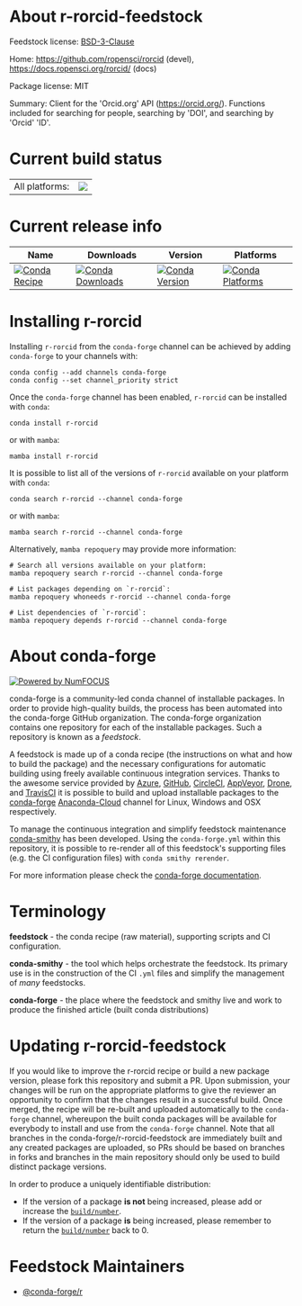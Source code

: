 About r-rorcid-feedstock
========================

Feedstock license: [BSD-3-Clause](https://github.com/conda-forge/r-rorcid-feedstock/blob/main/LICENSE.txt)

Home: https://github.com/ropensci/rorcid (devel), https://docs.ropensci.org/rorcid/ (docs)

Package license: MIT

Summary: Client for the 'Orcid.org' API (<https://orcid.org/>). Functions included for searching for people, searching by 'DOI', and searching by 'Orcid' 'ID'.

Current build status
====================


<table><tr><td>All platforms:</td>
    <td>
      <a href="https://dev.azure.com/conda-forge/feedstock-builds/_build/latest?definitionId=17904&branchName=main">
        <img src="https://dev.azure.com/conda-forge/feedstock-builds/_apis/build/status/r-rorcid-feedstock?branchName=main">
      </a>
    </td>
  </tr>
</table>

Current release info
====================

| Name | Downloads | Version | Platforms |
| --- | --- | --- | --- |
| [![Conda Recipe](https://img.shields.io/badge/recipe-r--rorcid-green.svg)](https://anaconda.org/conda-forge/r-rorcid) | [![Conda Downloads](https://img.shields.io/conda/dn/conda-forge/r-rorcid.svg)](https://anaconda.org/conda-forge/r-rorcid) | [![Conda Version](https://img.shields.io/conda/vn/conda-forge/r-rorcid.svg)](https://anaconda.org/conda-forge/r-rorcid) | [![Conda Platforms](https://img.shields.io/conda/pn/conda-forge/r-rorcid.svg)](https://anaconda.org/conda-forge/r-rorcid) |

Installing r-rorcid
===================

Installing `r-rorcid` from the `conda-forge` channel can be achieved by adding `conda-forge` to your channels with:

```
conda config --add channels conda-forge
conda config --set channel_priority strict
```

Once the `conda-forge` channel has been enabled, `r-rorcid` can be installed with `conda`:

```
conda install r-rorcid
```

or with `mamba`:

```
mamba install r-rorcid
```

It is possible to list all of the versions of `r-rorcid` available on your platform with `conda`:

```
conda search r-rorcid --channel conda-forge
```

or with `mamba`:

```
mamba search r-rorcid --channel conda-forge
```

Alternatively, `mamba repoquery` may provide more information:

```
# Search all versions available on your platform:
mamba repoquery search r-rorcid --channel conda-forge

# List packages depending on `r-rorcid`:
mamba repoquery whoneeds r-rorcid --channel conda-forge

# List dependencies of `r-rorcid`:
mamba repoquery depends r-rorcid --channel conda-forge
```


About conda-forge
=================

[![Powered by
NumFOCUS](https://img.shields.io/badge/powered%20by-NumFOCUS-orange.svg?style=flat&colorA=E1523D&colorB=007D8A)](https://numfocus.org)

conda-forge is a community-led conda channel of installable packages.
In order to provide high-quality builds, the process has been automated into the
conda-forge GitHub organization. The conda-forge organization contains one repository
for each of the installable packages. Such a repository is known as a *feedstock*.

A feedstock is made up of a conda recipe (the instructions on what and how to build
the package) and the necessary configurations for automatic building using freely
available continuous integration services. Thanks to the awesome service provided by
[Azure](https://azure.microsoft.com/en-us/services/devops/), [GitHub](https://github.com/),
[CircleCI](https://circleci.com/), [AppVeyor](https://www.appveyor.com/),
[Drone](https://cloud.drone.io/welcome), and [TravisCI](https://travis-ci.com/)
it is possible to build and upload installable packages to the
[conda-forge](https://anaconda.org/conda-forge) [Anaconda-Cloud](https://anaconda.org/)
channel for Linux, Windows and OSX respectively.

To manage the continuous integration and simplify feedstock maintenance
[conda-smithy](https://github.com/conda-forge/conda-smithy) has been developed.
Using the ``conda-forge.yml`` within this repository, it is possible to re-render all of
this feedstock's supporting files (e.g. the CI configuration files) with ``conda smithy rerender``.

For more information please check the [conda-forge documentation](https://conda-forge.org/docs/).

Terminology
===========

**feedstock** - the conda recipe (raw material), supporting scripts and CI configuration.

**conda-smithy** - the tool which helps orchestrate the feedstock.
                   Its primary use is in the construction of the CI ``.yml`` files
                   and simplify the management of *many* feedstocks.

**conda-forge** - the place where the feedstock and smithy live and work to
                  produce the finished article (built conda distributions)


Updating r-rorcid-feedstock
===========================

If you would like to improve the r-rorcid recipe or build a new
package version, please fork this repository and submit a PR. Upon submission,
your changes will be run on the appropriate platforms to give the reviewer an
opportunity to confirm that the changes result in a successful build. Once
merged, the recipe will be re-built and uploaded automatically to the
`conda-forge` channel, whereupon the built conda packages will be available for
everybody to install and use from the `conda-forge` channel.
Note that all branches in the conda-forge/r-rorcid-feedstock are
immediately built and any created packages are uploaded, so PRs should be based
on branches in forks and branches in the main repository should only be used to
build distinct package versions.

In order to produce a uniquely identifiable distribution:
 * If the version of a package **is not** being increased, please add or increase
   the [``build/number``](https://docs.conda.io/projects/conda-build/en/latest/resources/define-metadata.html#build-number-and-string).
 * If the version of a package **is** being increased, please remember to return
   the [``build/number``](https://docs.conda.io/projects/conda-build/en/latest/resources/define-metadata.html#build-number-and-string)
   back to 0.

Feedstock Maintainers
=====================

* [@conda-forge/r](https://github.com/conda-forge/r/)

